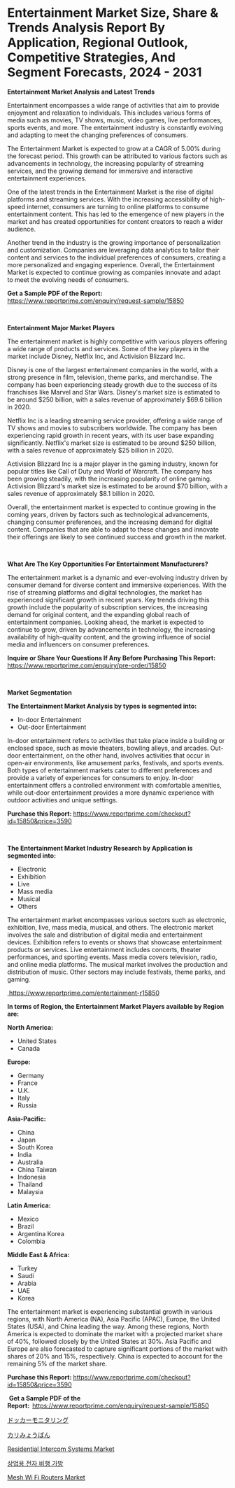 <p><h1>Entertainment Market Size, Share & Trends Analysis Report By Application, Regional Outlook, Competitive Strategies, And Segment Forecasts, 2024 - 2031</h1></p><p><strong>Entertainment Market Analysis and Latest Trends</strong></p>
<p><p>Entertainment encompasses a wide range of activities that aim to provide enjoyment and relaxation to individuals. This includes various forms of media such as movies, TV shows, music, video games, live performances, sports events, and more. The entertainment industry is constantly evolving and adapting to meet the changing preferences of consumers.</p><p>The Entertainment Market is expected to grow at a CAGR of 5.00% during the forecast period. This growth can be attributed to various factors such as advancements in technology, the increasing popularity of streaming services, and the growing demand for immersive and interactive entertainment experiences.</p><p>One of the latest trends in the Entertainment Market is the rise of digital platforms and streaming services. With the increasing accessibility of high-speed internet, consumers are turning to online platforms to consume entertainment content. This has led to the emergence of new players in the market and has created opportunities for content creators to reach a wider audience.</p><p>Another trend in the industry is the growing importance of personalization and customization. Companies are leveraging data analytics to tailor their content and services to the individual preferences of consumers, creating a more personalized and engaging experience. Overall, the Entertainment Market is expected to continue growing as companies innovate and adapt to meet the evolving needs of consumers.</p></p>
<p><strong>Get a Sample PDF of the Report:&nbsp;</strong> <a href="https://www.reportprime.com/enquiry/request-sample/15850">https://www.reportprime.com/enquiry/request-sample/15850</a></p>
<p>&nbsp;</p>
<p><strong>Entertainment Major Market Players</strong></p>
<p><p>The entertainment market is highly competitive with various players offering a wide range of products and services. Some of the key players in the market include Disney, Netflix Inc, and Activision Blizzard Inc. </p><p>Disney is one of the largest entertainment companies in the world, with a strong presence in film, television, theme parks, and merchandise. The company has been experiencing steady growth due to the success of its franchises like Marvel and Star Wars. Disney's market size is estimated to be around $250 billion, with a sales revenue of approximately $69.6 billion in 2020.</p><p>Netflix Inc is a leading streaming service provider, offering a wide range of TV shows and movies to subscribers worldwide. The company has been experiencing rapid growth in recent years, with its user base expanding significantly. Netflix's market size is estimated to be around $250 billion, with a sales revenue of approximately $25 billion in 2020.</p><p>Activision Blizzard Inc is a major player in the gaming industry, known for popular titles like Call of Duty and World of Warcraft. The company has been growing steadily, with the increasing popularity of online gaming. Activision Blizzard's market size is estimated to be around $70 billion, with a sales revenue of approximately $8.1 billion in 2020.</p><p>Overall, the entertainment market is expected to continue growing in the coming years, driven by factors such as technological advancements, changing consumer preferences, and the increasing demand for digital content. Companies that are able to adapt to these changes and innovate their offerings are likely to see continued success and growth in the market.</p></p>
<p>&nbsp;</p>
<p><strong>What Are The Key Opportunities For Entertainment Manufacturers?</strong></p>
<p><p>The entertainment market is a dynamic and ever-evolving industry driven by consumer demand for diverse content and immersive experiences. With the rise of streaming platforms and digital technologies, the market has experienced significant growth in recent years. Key trends driving this growth include the popularity of subscription services, the increasing demand for original content, and the expanding global reach of entertainment companies. Looking ahead, the market is expected to continue to grow, driven by advancements in technology, the increasing availability of high-quality content, and the growing influence of social media and influencers on consumer preferences.</p></p>
<p><strong>Inquire or Share Your Questions If Any Before Purchasing This Report:</strong> <a href="https://www.reportprime.com/enquiry/pre-order/15850">https://www.reportprime.com/enquiry/pre-order/15850</a></p>
<p>&nbsp;</p>
<p><strong>Market Segmentation</strong></p>
<p><strong>The Entertainment Market Analysis by types is segmented into:</strong></p>
<p><ul><li>In-door Entertainment</li><li>Out-door Entertainment</li></ul></p>
<p><p>In-door entertainment refers to activities that take place inside a building or enclosed space, such as movie theaters, bowling alleys, and arcades. Out-door entertainment, on the other hand, involves activities that occur in open-air environments, like amusement parks, festivals, and sports events. Both types of entertainment markets cater to different preferences and provide a variety of experiences for consumers to enjoy. In-door entertainment offers a controlled environment with comfortable amenities, while out-door entertainment provides a more dynamic experience with outdoor activities and unique settings.</p></p>
<p><strong>Purchase this Report:&nbsp;</strong><a href="https://www.reportprime.com/checkout?id=15850&price=3590">https://www.reportprime.com/checkout?id=15850&price=3590</a></p>
<p>&nbsp;</p>
<p><strong>The Entertainment Market Industry Research by Application is segmented into:</strong></p>
<p><ul><li>Electronic</li><li>Exhibition</li><li>Live</li><li>Mass media</li><li>Musical</li><li>Others</li></ul></p>
<p><p>The entertainment market encompasses various sectors such as electronic, exhibition, live, mass media, musical, and others. The electronic market involves the sale and distribution of digital media and entertainment devices. Exhibition refers to events or shows that showcase entertainment products or services. Live entertainment includes concerts, theater performances, and sporting events. Mass media covers television, radio, and online media platforms. The musical market involves the production and distribution of music. Other sectors may include festivals, theme parks, and gaming.</p></p>
<p><a href="https://www.reportprime.com/entertainment-r15850">&nbsp;https://www.reportprime.com/entertainment-r15850</a></p>
<p><strong>In terms of Region, the Entertainment Market Players available by Region are:</strong></p>
<p>
    <p> <strong> North America: </strong>
        <ul>
            <li>United States</li>
            <li>Canada</li>
        </ul>
        </p> 
    <p> <strong> Europe: </strong>
        <ul>
            <li>Germany</li>
            <li>France</li>
            <li>U.K.</li>
            <li>Italy</li>
            <li>Russia</li>
        </ul>
        </p> 
    <p> <strong> Asia-Pacific: </strong>
        <ul>
            <li>China</li>
            <li>Japan</li>
            <li>South Korea</li>
            <li>India</li>
            <li>Australia</li>
            <li>China Taiwan</li>
            <li>Indonesia</li>
            <li>Thailand</li>
            <li>Malaysia</li>
        </ul>
        </p> 
    <p> <strong> Latin America: </strong>
        <ul>
            <li>Mexico</li>
            <li>Brazil</li>
            <li>Argentina Korea</li>
            <li>Colombia</li>
        </ul>
        </p> 
    <p> <strong> Middle East & Africa: </strong>
        <ul>
            <li>Turkey</li>
            <li>Saudi</li>
            <li>Arabia</li>
            <li>UAE</li>
            <li>Korea</li>
        </ul>
    </p>
    </p>
<p><p>The entertainment market is experiencing substantial growth in various regions, with North America (NA), Asia Pacific (APAC), Europe, the United States (USA), and China leading the way. Among these regions, North America is expected to dominate the market with a projected market share of 40%, followed closely by the United States at 30%. Asia Pacific and Europe are also forecasted to capture significant portions of the market with shares of 20% and 15%, respectively. China is expected to account for the remaining 5% of the market share.</p></p>
<p><strong>Purchase this Report: </strong><a href="https://www.reportprime.com/checkout?id=15850&price=3590">https://www.reportprime.com/checkout?id=15850&price=3590</a></p>
<p>&nbsp;<strong>Get a Sample PDF of the Report:&nbsp;&nbsp;</strong><a href="https://www.reportprime.com/enquiry/request-sample/15850">https://www.reportprime.com/enquiry/request-sample/15850</a></p>
<p><strong></strong></p>
<p><p><a href="https://medium.com/@addiehirthe05/%E3%83%89%E3%83%83%E3%82%AB%E3%83%BC%E3%83%A2%E3%83%8B%E3%82%BF%E3%83%AA%E3%83%B3%E3%82%B0%E5%B8%82%E5%A0%B4-%E5%B8%82%E5%A0%B4%E3%82%B7%E3%82%A7%E3%82%A2-%E5%B8%82%E5%A0%B4%E3%83%88%E3%83%AC%E3%83%B3%E3%83%89-%E3%81%8A%E3%82%88%E3%81%B3%E5%B0%86%E6%9D%A5%E3%81%AE%E6%88%90%E9%95%B7%E3%82%92%E6%8E%A2%E3%82%8B-6737dbf7863c">ドッカーモニタリング</a></p><p><a href="https://medium.com/@thomassandoval55/2024%E5%B9%B4%E3%81%8B%E3%82%892031%E5%B9%B4%E3%81%BE%E3%81%A7%E3%81%AE%E6%9C%9F%E9%96%93%E3%81%AE%E3%82%A2%E3%83%AB%E3%83%A0%E3%81%AE%E3%82%AB%E3%83%AA%E4%B9%BE%E7%95%99%E5%B8%82%E5%A0%B4%E5%88%86%E6%9E%90%E3%81%A8%E3%82%B5%E3%82%A4%E3%82%BA%E4%BA%88%E6%B8%AC-1e4d8c6a3d23">カリみょうばん</a></p><p><a href="https://medium.com/@madw10245644/residential-intercom-systems-market-size-cagr-trends-2024-2030-d18f11469066">Residential Intercom Systems Market</a></p><p><a href="https://medium.com/@jaleelweissnat2022/%EC%83%81%EC%9A%A9-%EC%A0%84%EC%9E%90-%EB%B9%84%ED%96%89-%EA%B0%80%EB%B0%A9-%EC%8B%9C%EC%9E%A5-%EB%B6%84%EC%84%9D-%EA%B8%80%EB%A1%9C%EB%B2%8C-%EC%82%B0%EC%97%85-%EC%A0%84%EB%A7%9D-%EB%B0%8F-%EC%98%88%EC%B8%A1-2024%EB%85%84%EB%B6%80%ED%84%B0-2031%EB%85%84%EA%B9%8C%EC%A7%80-2c6edd921223">상업용 전자 비행 가방</a></p><p><a href="https://medium.com/@danielwardb654202/mesh-wi-fi-routers-market-share-evolution-and-market-growth-trends-2024-2031-cd1f956058f3">Mesh Wi Fi Routers Market</a></p></p>